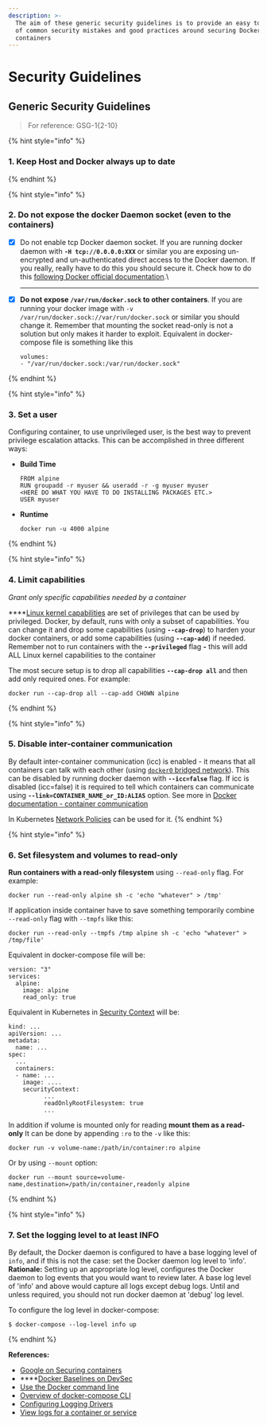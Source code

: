 ```yaml
---
description: >-
  The aim of these generic security guidelines is to provide an easy to use list
  of common security mistakes and good practices around securing Docker
  containers
---
```


# Security Guidelines

## Generic Security Guidelines

> For reference:  GSG-1{2-10}

{% hint style="info" %}
### **1. Keep Host and Docker always up to date**&#x20;
{% endhint %}

{% hint style="info" %}
### **2. Do not expose the docker Daemon socket (even to the containers)**

* [x] Do not enable tcp Docker daemon socket. If you are running docker daemon with **`-H tcp://0.0.0.0:XXX`** or similar you are exposing un-encrypted and un-authenticated direct access to the Docker daemon. If you really, really have to do this you should secure it. Check how to do this [following Docker official documentation](https://docs.docker.com/engine/reference/commandline/dockerd/#daemon-socket-option).\
  ****
*   [x] **Do not expose `/var/run/docker.sock` to other containers**. If you are running your docker image with `-v /var/run/docker.sock://var/run/docker.sock` or similar you should change it. Remember that mounting the socket read-only is not a solution but only makes it harder to exploit. Equivalent in docker-compose file is something like this

    ```
    volumes:
    - "/var/run/docker.sock:/var/run/docker.sock"
    ```
{% endhint %}

{% hint style="info" %}
### **3. Set a user**&#x20;

Configuring container, to use unprivileged user, is the best way to prevent privilege escalation attacks. This can be accomplished in three different ways:

*   **Build Time**

    ```
    FROM alpine
    RUN groupadd -r myuser && useradd -r -g myuser myuser
    <HERE DO WHAT YOU HAVE TO DO INSTALLING PACKAGES ETC.>
    USER myuser

    ```
*   **Runtime**

    ```
    docker run -u 4000 alpine
    ```
{% endhint %}



{% hint style="info" %}
### 4. Limit capabilities <a href="#rule-3---limit-capabilities-grant-only-specific-capabilities-needed-by-a-container" id="rule-3---limit-capabilities-grant-only-specific-capabilities-needed-by-a-container"></a>

_Grant only specific capabilities needed by a container_

****[Linux kernel capabilities](http://man7.org/linux/man-pages/man7/capabilities.7.html) are set of privileges that can be used by privileged. Docker, by default, runs with only a subset of capabilities. You can change it and drop some capabilities (using **`--cap-drop`**) to harden your docker containers, or add some capabilities (using **`--cap-add`**) if needed. Remember not to run containers with the **`--privileged`** flag **-** this will add ALL Linux kernel capabilities to the container

The most secure setup is to drop all capabilities **`--cap-drop all`** and then add only required ones. For example:

```
docker run --cap-drop all --cap-add CHOWN alpine
```
{% endhint %}

{% hint style="info" %}
### 5. Disable inter-container communication

By default inter-container communication (icc) is enabled - it means that all containers can talk with each other (using [`docker0` bridged network](https://docs.docker.com/v17.09/engine/userguide/networking/default\_network/container-communication/#communication-between-containers)). This can be disabled by running docker daemon with **`--icc=false`** flag. If icc is disabled (icc=false) it is required to tell which containers can communicate using **`--link=CONTAINER_NAME_or_ID:ALIAS`** option. See more in [Docker documentation - container communication](https://docs.docker.com/v17.09/engine/userguide/networking/default\_network/container-communication/#communication-between-containers)

In Kubernetes [Network Policies](https://kubernetes.io/docs/concepts/services-networking/network-policies/) can be used for it.
{% endhint %}

{% hint style="info" %}
### 6. Set filesystem and volumes to read-only <a href="#rule-8---set-filesystem-and-volumes-to-read-only" id="rule-8---set-filesystem-and-volumes-to-read-only"></a>

**Run containers with a read-only filesystem** using `--read-only` flag. For example:

```
docker run --read-only alpine sh -c 'echo "whatever" > /tmp'
```

If application inside container have to save something temporarily combine `--read-only` flag with `--tmpfs` like this:

```
docker run --read-only --tmpfs /tmp alpine sh -c 'echo "whatever" > /tmp/file'
```

Equivalent in docker-compose file will be:

```
version: "3"
services:
  alpine:
    image: alpine
    read_only: true
```

Equivalent in Kubernetes in [Security Context](https://kubernetes.io/docs/tasks/configure-pod-container/security-context/) will be:

```
kind: ...
apiVersion: ...
metadata:
  name: ...
spec:
  ...
  containers:
  - name: ...
    image: ....
    securityContext:
          ...
          readOnlyRootFilesystem: true
          ...
```

In addition if volume is mounted only for reading **mount them as a read-only** It can be done by appending `:ro` to the `-v` like this:

```
docker run -v volume-name:/path/in/container:ro alpine
```

Or by using `--mount` option:

```
docker run --mount source=volume-name,destination=/path/in/container,readonly alpine
```
{% endhint %}

{% hint style="info" %}
### 7. Set the logging level to at least INFO <a href="#rule-10---set-the-logging-level-to-at-least-info" id="rule-10---set-the-logging-level-to-at-least-info"></a>

By default, the Docker daemon is configured to have a base logging level of `info`, and if this is not the case: set the Docker daemon log level to 'info'. \
**Rationale:** Setting up an appropriate log level, configures the Docker daemon to log events that you would want to review later. A base log level of 'info' and above would capture all logs except debug logs. Until and unless required, you should not run docker daemon at 'debug' log level.

To configure the log level in docker-compose:

```
$ docker-compose --log-level info up
```
{% endhint %}



**References:**

* [Google on Securing containers](https://docs.google.com/document/d/1QQ5u1RBDLXWvC8K3pscTtTRThsOeBSts\_imYEoRyw8A/edit#heading=h.ypyhxoaw8f95)
* ****[Docker Baselines on DevSec](https://dev-sec.io/baselines/docker/)
* [Use the Docker command line](https://docs.docker.com/engine/reference/commandline/cli/)
* [Overview of docker-compose CLI](https://docs.docker.com/compose/reference/overview/)
* [Configuring Logging Drivers](https://docs.docker.com/config/containers/logging/configure/)
* [View logs for a container or service](https://docs.docker.com/config/containers/logging/)
